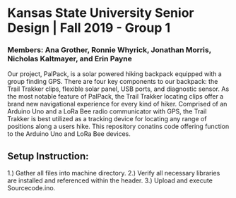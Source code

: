 # Kansas State University Senior Design | Fall 2019 - Group 1
### Members: Ana Grother, Ronnie Whyrick, Jonathan Morris, Nicholas Kaltmayer, and Erin Payne

Our project, PalPack, is a solar powered hiking backpack equipped with a group finding GPS. There are four key components to our backpack: the Trail Trakker clips, flexible solar panel, USB ports, and diagnostic sensor. As the most notable feature of PalPack, the Trail Trakker locating clips offer a brand new navigational experience for every kind of hiker. Comprised of an Arduino Uno and a LoRa Bee radio communicator with GPS, the Trail Trakker is best utilized as a tracking device for locating any range of positions along a users hike. 
This repository conatins code offering function to the Arduino Uno and LoRa Bee devices.



## Setup Instruction:
1.) Gather all files into machine directory.
2.) Verify all necessary libraries are installed and referenced within the header.
3.) Upload and execute Sourcecode.ino.
